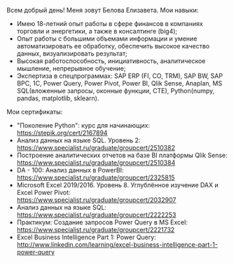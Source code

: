 Всем добрый день!
Меня зовут Белова Елизавета.
Мои навыки:
- Имею 18-летний опыт работы в сфере финансов в компаниях торговли и энергетики, а также в консалтинге (big4);
- Опыт работы с большими объемами информации и умение автоматизировать ее обработку, обеспечить высокое качество данных, визуализировать результат;
- Высокая работоспособность, инициативность, аналитическое мышление, непрерывное обучение;
- Экспертиза в спецпрограммах:
SAP ERP (FI, CO, TRM), SAP BW, SAP BPC, 1С,
Power Query, Power Pivot, Power BI, Qlik Sense, Anaplan,
MS SQL(вложенные запросы, оконные функции, CTE), Python(numpy, pandas, matplotlib, sklearn).

Мои сертификаты:
- "Поколение Python": курс для начинающих: https://stepik.org/cert/2167894
- Анализ данных на языке SQL. Уровень 2: https://www.specialist.ru/graduate/groupcert/2510382
- Построение аналитических отчетов на базе BI платформы Qlik Sense: https://www.specialist.ru/graduate/groupcert/2510384
- DA - 100: Анализ данных в PowerBI: https://www.specialist.ru/graduate/groupcert/2325815
- Microsoft Excel 2019/2016. Уровень 8. Углублённое изучение DAX и Excel Power Pivot: https://www.specialist.ru/graduate/groupcert/2032907
- Анализ данных на языке SQL: https://www.specialist.ru/graduate/groupcert/2222253
- Практикум: Создание запросов Power Query в MS Excel: https://www.specialist.ru/graduate/groupcert/2221732
- Excel Business Intelligence Part 1: Power Query: http://www.linkedin.com/learning/excel-business-intelligence-part-1-power-query

